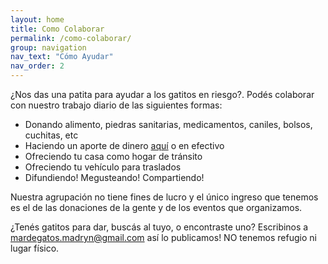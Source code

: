 ```yaml
---
layout: home
title: Como Colaborar
permalink: /como-colaborar/
group: navigation
nav_text: "Cómo Ayudar"
nav_order: 2
---
```


¿Nos das una patita para ayudar a los gatitos en riesgo?. Podés colaborar con nuestro trabajo diario de las siguientes formas:

* Donando alimento, piedras sanitarias, medicamentos, caniles, bolsos, cuchitas, etc
* Haciendo un aporte de dinero [aquí](/donaciones) o en efectivo
* Ofreciendo tu casa como hogar de tránsito
* Ofreciendo tu vehículo para traslados
* Difundiendo! Megusteando! Compartiendo!

Nuestra agrupación no tiene fines de lucro y el único ingreso que tenemos es el de las donaciones de la gente y de los eventos que organizamos.

¿Tenés gatitos para dar, buscás al tuyo, o encontraste uno? Escribinos a [mardegatos.madryn@gmail.com](mailto:mardegatos.madryn@gmail.com) así lo publicamos! NO tenemos refugio ni lugar físico.

